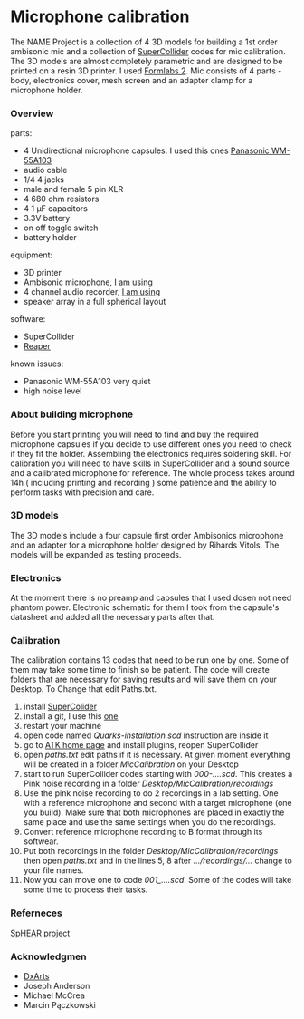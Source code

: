 # Microphone calibration
The NAME Project is a collection of 4 3D models for building a 1st order ambisonic mic and a collection of [SuperCollider](https://supercollider.github.io/) codes for mic calibration. 
The 3D models are almost completely parametric and are designed to be printed on a resin 3D printer. I used [Formlabs 2](https://formlabs.com/3d-printers/form-2/). Mic consists of 4 parts - body, electronics cover, mesh screen and an adapter clamp for a microphone holder.

### Overview
parts:
- 4 Unidirectional microphone capsules. I used this ones [Panasonic WM-55A103](https://media.digikey.com/pdf/Data%20Sheets/Panasonic%20Electronic%20Components/WM-55A103.pdf)
- audio cable
- 1/4 4 jacks
- male and female 5 pin XLR
- 4 680 ohm resistors
- 4 1 μF capacitors
- 3.3V battery
- on off toggle switch
- battery holder

equipment:
- 3D printer
- Ambisonic microphone, [I am using](https://en-us.sennheiser.com/microphone-3d-audio-ambeo-vr-mic)
- 4 channel audio recorder, [I am using](https://www.zoom-na.com/products/field-video-recording/field-recording/zoom-f4-multitrack-field-recorder)
- speaker array in a full spherical layout

software:
- SuperCollider
- [Reaper](https://www.reaper.fm/download.php)

known issues:
- Panasonic WM-55A103 very quiet
- high noise level

### About building microphone
Before you start printing you will need to find and buy the required microphone capsules if you decide to use different ones you need to check if they fit the holder. Assembling the electronics requires soldering skill. For calibration you will need to have skills in SuperCollider and a sound source and a calibrated microphone for reference. The whole process takes around 14h ( including printing and recording ) some patience and the ability to perform tasks with precision and care.


### 3D models
The 3D models include a four capsule first order Ambisonics microphone and an adapter for a microphone holder designed by Rihards Vitols. The models will be expanded as testing proceeds.


### Electronics
At the moment there is no preamp and capsules that I used dosen not need phantom power. Electronic schematic for them I took from the capsule's datasheet and added all the necessary parts after that. 


### Calibration
The calibration contains 13 codes that need to be run one by one. Some of them may take some time to finish so be patient. The code will create folders that are necessary for saving results and will save them on your Desktop. To Change that edit Paths.txt.

1. install [SuperColider](https://supercollider.github.io/download)
2. install a git, I use this [one](https://git-scm.com/download/win)
3. restart your machine
4. open code named *Quarks-installation.scd* instruction are inside it
5. go to [ATK home page](http://www.ambisonictoolkit.net/download/supercollider/) and install plugins, reopen SuperCollider
6. open *paths.txt* edit paths if it is necessary. At given moment everything will be created in a folder *MicCalibration* on your Desktop
7. start to run SuperCollider codes starting with *000-....scd*. This creates a Pink noise recording in a folder *Desktop/MicCalibration/recordings*
8. Use the pink noise recording to do 2 recordings in a lab setting. One with a reference microphone and second with a target microphone (one you build). Make sure that both microphones are placed in exactly the same place and use the same settings when you do the recordings.
9. Convert reference microphone recording to B format through its softwear.
10. Put both recordings in the folder *Desktop/MicCalibration/recordings* then open *paths.txt* and in the lines 5, 8 after *.../recordings/...* change to your file names.
11. Now you can move one to code *001_....scd*. Some of the codes will take some time to process their tasks.

### Referneces
[SpHEAR project](https://cm-gitlab.stanford.edu/ambisonics/SpHEAR/)

### Acknowledgmen
- [DxArts](https://dxarts.washington.edu/)
- Joseph Anderson
- Michael McCrea
- Marcin Pączkowski

